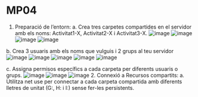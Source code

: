 # MP04
1. Preparació de l’entorn:
   a. Crea tres carpetes compartides en el servidor amb els noms:
  Activitat1-X, Activitat2-X i Activitat3-X.
  ![image](https://github.com/user-attachments/assets/3f6912ea-ee8a-4170-9de5-6e384fa38f1b)
  ![image](https://github.com/user-attachments/assets/cf14dba6-c9de-4c2a-a2fb-d3030fc683c5)
  ![image](https://github.com/user-attachments/assets/ff51e4e3-0887-4c3e-bd8d-5de089aed29b)
  ![image](https://github.com/user-attachments/assets/5b76c439-e979-43f2-8e6a-622108c2cb20)

  b. Crea 3 usuaris amb els noms que vulguis i 2 grups al teu servidor
  ![image](https://github.com/user-attachments/assets/1412de50-2831-448c-89af-4585eaab1102)
  ![image](https://github.com/user-attachments/assets/a04ebb7d-e775-4078-9989-708c18723245)
  ![image](https://github.com/user-attachments/assets/0bcd1310-07dd-4fcd-ba12-18318f1027af)
  ![image](https://github.com/user-attachments/assets/1dac5bf5-dd08-440a-890e-80e2f41500cf)
  ![image](https://github.com/user-attachments/assets/db067169-da4e-4e4c-a6c9-adce66a8a4c1)

  
  c. Assigna permisos específics a cada carpeta per diferents usuaris o
  grups.
  ![image](https://github.com/user-attachments/assets/13b4f29e-ac6f-42f1-85c7-46594a183fc4)
  ![image](https://github.com/user-attachments/assets/3bd044c8-18e7-4fa4-86b6-062a65bcf6a3)
  ![image](https://github.com/user-attachments/assets/67db6833-444c-43ff-9aa5-704f30edce18)
2. Connexió a Recursos compartits:
  a. Utilitza net use per connectar a cada carpeta compartida amb
  diferents lletres de unitat (G:, H: i I:) sense fer-les persistents.
  
